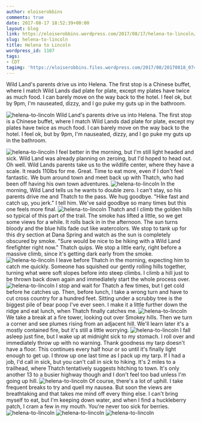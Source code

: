 ```yaml
---
author: eloiserobbins
comments: true
date: 2017-08-17 18:52:39+00:00
layout: blog
link: https://eloiserobbins.wordpress.com/2017/08/17/helena-to-lincoln/
slug: helena-to-lincoln
title: Helena to Lincoln
wordpress_id: 1107
tags:
- CDT
tagimg: 'https://eloiserobbins.files.wordpress.com/2017/08/20170818_074356.jpg'
---
```


Wild Land's parents drive us into Helena. The first stop is a Chinese buffet, where I match Wild Lands dad plate for plate, except my plates have twice as much food. I can barely move on the way back to the hotel. I feel ok, but by 9pm, I'm nauseated, dizzy, and I go puke my guts up in the bathroom.


![helena-to-lincoln](https://eloiserobbins.files.wordpress.com/2017/08/20170818_074356.jpg)
Wild Land's parents drive us into Helena. The first stop is a Chinese buffet, where I match Wild Lands dad plate for plate, except my plates have twice as much food. I can barely move on the way back to the hotel. I feel ok, but by 9pm, I'm nauseated, dizzy, and I go puke my guts up in the bathroom.

![helena-to-lincoln](https://eloiserobbins.files.wordpress.com/2017/08/20170818_192123.jpg)
I feel better in the morning, but I'm still light headed and sick. Wild Land was already planning on zeroing, but I'd hoped to head out. Oh well. Wild Lands parents take us to the wildlife center, where they have a scale. It reads 110lbs for me. Great. Time to eat more, even if I don't feel fantastic. We bum around town and meet back up with Thatch, who had been off having his own town adventures.
![helena-to-lincoln](https://eloiserobbins.files.wordpress.com/2017/08/20170819_071803.jpg)
In the morning, Wild Land tells us he wants to double zero. I can't stay, so his parents drive me and Thatch to the pass. We hug goodbye. "Hike fast and catch up, you jerk." I tell him. We've said goodbye so many times but this one feels more final.
![helena-to-lincoln](https://eloiserobbins.files.wordpress.com/2017/08/20170819_072145.jpg)
Thatch and I climb the golden hills so typical of this part of the trail. The smoke has lifted a little, so we get some views for a while. It rolls back in in the afternoon. The sun turns bloody and the blue hills fade out like watercolors. We stop to tank up for this dry section at Dana Spring and watch as the sun is completely obscured by smoke. "Sure would be nice to be hiking with a Wild Land firefighter right now." Thatch quips. We stop a little early, right before a massive climb, since it's getting dark early from the smoke.
![helena-to-lincoln](https://eloiserobbins.files.wordpress.com/2017/08/20170819_100331.jpg)
I leave before Thatch in the morning, expecting him to catch me quickly. Someone has squished our gently rolling hills together, turning what were soft slopes before into steep climbs. I climb a hill just to be thrown back down again and immediately start the whole process over.
![helena-to-lincoln](https://eloiserobbins.files.wordpress.com/2017/08/20170819_155356.jpg)
I stop and wait for Thatch a few times, but I get cold before he catches up. Then, before lunch, I take a wrong turn and have to cut cross country for a hundred feet. Sitting under a scrubby tree is the biggest pile of bear poop I've ever seen. I make it a little further down the ridge and eat lunch, when Thatch finally catches me.
![helena-to-lincoln](https://eloiserobbins.files.wordpress.com/2017/08/20170820_111128.jpg)
We take a break at a fire tower, looking out over Smokey hills. Then we turn a corner and see plumes rising from an adjacent hill. We'll learn later it's a mostly contained fire, but it's still a little worrying.
![helena-to-lincoln](https://eloiserobbins.files.wordpress.com/2017/08/20170820_111806.jpg)
I fall asleep just fine, but I wake up at midnight sick to my stomach. I roll over and immediately throw up with no warning. Thank goodness my tarp doesn't have a floor. This continues every half hour or so until it's finally light enough to get up. I throw up one last time as I pack up my tarp. If I had a job, I'd call in sick, but you can't call in sick to hiking. It's 2 miles to a trailhead, where Thatch tentatively suggests hitching to town. It's only another 13 to a busier highway though and I don't feel too bad unless I'm going up hill.
![helena-to-lincoln](https://eloiserobbins.files.wordpress.com/2017/08/20170820_113317.jpg)
Of course, there's a lot of uphill. I take frequent breaks to try and quell my nausea. But soon the views are breathtaking and that takes me mind off every thing else. I can't bring myself to eat, but I'm keeping down water, and when I find a huckleberry patch, I cram a few in my mouth. You're never too sick for berries.
![helena-to-lincoln](https://eloiserobbins.files.wordpress.com/2017/08/20170820_125013.jpg)
![helena-to-lincoln](https://eloiserobbins.files.wordpress.com/2017/08/20170820_133540.jpg)
![helena-to-lincoln](https://eloiserobbins.files.wordpress.com/2017/08/20170820_133358.jpg)
